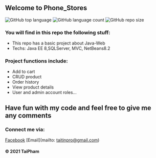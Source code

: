 ## Welcome to Phone_Stores

![GitHub top language](https://img.shields.io/github/languages/top/taipham2000/Books_Stores?style=plastic) ![GitHub language count](https://img.shields.io/github/languages/count/taipham2000/Books_Stores?style=plastic)
![GitHub repo size](https://img.shields.io/github/repo-size/taipham2000/Phone_Stores)
### You will find in this repo the following stuff: 
* This repo has a basic project about Java-Web
* Techs: Java EE 8,SQLServer, MVC, NetBeans8.2

### Project functions include:
- Add to cart
- CRUD product
- Order history
- View product details
- User and admin account roles...

## Have fun with my code and feel free to give me any comments

### Connect me via:
[Facebook](http://facebook.com/79TaiPham79)
[Email](mailto: taitinpro@gmail.com)

####  © 2021 TaiPham
